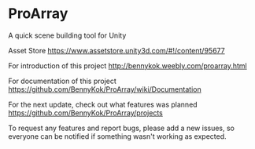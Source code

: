 # ProArray
A quick scene building tool for Unity 

Asset Store https://www.assetstore.unity3d.com/#!/content/95677

For introduction of this project http://bennykok.weebly.com/proarray.html

For documentation of this project https://github.com/BennyKok/ProArray/wiki/Documentation

For the next update, check out what features was planned https://github.com/BennyKok/ProArray/projects

To request any features and report bugs, please add a new issues, so everyone can be notified if something wasn't working as expected.
